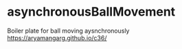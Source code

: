 # asynchronousBallMovement
Boiler plate for ball moving aysnchronously
https://aryamangarg.github.io/c36/

